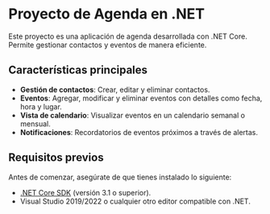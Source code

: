 # Proyecto de Agenda en .NET

Este proyecto es una aplicación de agenda desarrollada con .NET Core. Permite gestionar contactos y eventos de manera eficiente.

## Características principales

- **Gestión de contactos**: Crear, editar y eliminar contactos.
- **Eventos**: Agregar, modificar y eliminar eventos con detalles como fecha, hora y lugar.
- **Vista de calendario**: Visualizar eventos en un calendario semanal o mensual.
- **Notificaciones**: Recordatorios de eventos próximos a través de alertas.

## Requisitos previos

Antes de comenzar, asegúrate de que tienes instalado lo siguiente:

- [.NET Core SDK](https://dotnet.microsoft.com/download/dotnet-core) (versión 3.1 o superior).
- Visual Studio 2019/2022 o cualquier otro editor compatible con .NET.
